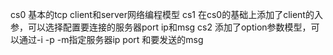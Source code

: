 cs0	基本的tcp client和server网络编程模型
cs1	在cs0的基础上添加了client的入参，可以选择配置要连接的服务器port ip和msg
cs2	添加了option参数模型，可以通过-i -p -m指定服务器ip port 和要发送的msg
